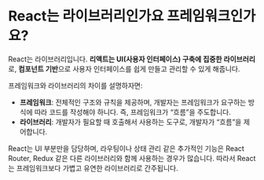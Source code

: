 # React는 라이브러리인가요 프레임워크인가요?

React는 라이브러리입니다. **리액트는 UI(사용자 인터페이스) 구축에 집중한 라이브러리**로, **컴포넌트 기반**으로 사용자 인터페이스를 쉽게 만들고 관리할 수 있게 해줍니다.

프레임워크와 라이브러리의 차이를 설명하자면:

- **프레임워크**: 전체적인 구조와 규칙을 제공하며, 개발자는 프레임워크가 요구하는 방식에 따라 코드를 작성해야 하니다. 즉, 프레임워크가 “흐름”을 주도합니다.
- **라이브러리**: 개발자가 필요할 때 호출해서 사용하는 도구로, 개발자가 “흐름”을 제어합니다.

React는 UI 부분만을 담당하며, 라우팅이나 상태 관리 같은 추가적인 기능은 React Router, Redux 같은 다른 라이브러리와 함께 사용하는 경우가 많습니다. 따라서 React는 프레임워크보다 가볍고 유연한 라이브러리로 간주됩니다.
